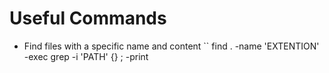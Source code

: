 # Useful Commands

* Find files with a specific name and content
``
find . -name 'EXTENTION' -exec grep -i 'PATH' {} \; -print
```

